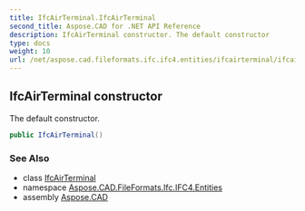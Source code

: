 ```yaml
---
title: IfcAirTerminal.IfcAirTerminal
second_title: Aspose.CAD for .NET API Reference
description: IfcAirTerminal constructor. The default constructor
type: docs
weight: 10
url: /net/aspose.cad.fileformats.ifc.ifc4.entities/ifcairterminal/ifcairterminal/
---
```

## IfcAirTerminal constructor

The default constructor.

```csharp
public IfcAirTerminal()
```

### See Also

* class [IfcAirTerminal](../)
* namespace [Aspose.CAD.FileFormats.Ifc.IFC4.Entities](../../ifcairterminal/)
* assembly [Aspose.CAD](../../../)


